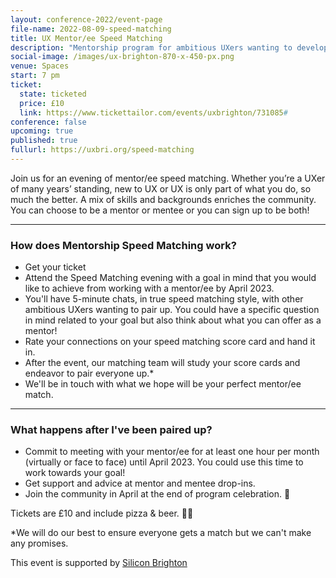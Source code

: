 ```yaml
---
layout: conference-2022/event-page
file-name: 2022-08-09-speed-matching
title: UX Mentor/ee Speed Matching
description: "Mentorship program for ambitious UXers wanting to develop their career. "
social-image: /images/ux-brighton-870-x-450-px.png
venue: Spaces
start: 7 pm
ticket:
  state: ticketed
  price: £10
  link: https://www.tickettailor.com/events/uxbrighton/731085#
conference: false
upcoming: true
published: true
fullurl: https://uxbri.org/speed-matching
---
```

Join us for an evening of mentor/ee speed matching. Whether you’re a UXer of many years’ standing, new to UX or UX is only part of what you do, so much the better. A mix of skills and backgrounds enriches the community.   You can choose to be a mentor or mentee or you can sign up to be both!

- - -

### **How does Mentorship Speed Matching work?**

* Get your ticket 
* Attend the Speed Matching evening with a goal in mind that you would like to achieve from working with a mentor/ee by April 2023. 
* You'll have 5-minute chats, in true speed matching style, with other ambitious UXers wanting to pair up. You could have a specific question in mind related to your goal but also think about what you can offer as a mentor! 
* Rate your connections on your speed matching score card and hand it in. 
* After the event, our matching team will study your score cards and endeavor to pair everyone up.* 
* We'll be in touch with what we hope will be your perfect mentor/ee match. 

- - -

### **What happens after I've been paired up?**

* Commit to meeting with your mentor/ee for at least one hour per month (virtually or face to face) until April 2023. You could use this time to work towards your goal!
* Get support and advice at mentor and mentee drop-ins. 
* Join the community in April at the end of program celebration. 🎉

﻿Tickets are £10 and include pizza & beer. 🍕🍺

\*We will do our best to ensure everyone gets a match but we can't make any promises.

This event is supported by [Silicon Brighton](https://siliconbrighton.com/)